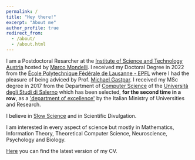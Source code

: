 ```yaml
---
permalink: /
title: "Hey there!"
excerpt: "About me"
author_profile: true
redirect_from: 
  - /about/
  - /about.html
---
```


I am a Postdoctoral Resarcher at the [Institute of Science and Technology Austria](https://ist.ac.at/en/home/) hosted by [Marco Mondelli](http://marcomondelli.com/). I received my Doctoral Degree in 2022 from the [École Polytechnique Fédérale de Lausanne - EPFL](https://www.epfl.ch/en/) where I had the pleasure of being adviced by Prof. [Michael Gastpar](https://people.epfl.ch/michael.gastpar/?lang=en). I received my MSc degree in 2017 from the Department of [Computer Science](https://www.di.unisa.it/en) of the [Università degli Studi di Salerno](https://web.unisa.it/en/home) which has been selected, **for the second time in a row**, as a ['department of excellence'](https://www.di.unisa.it/unisa-rescue-page/dettaglio/id/1356/module/488/row/2532) by the Italian Ministry of Universities and Research.

I believe in [Slow Science](http://slow-science.org/) and in Scientific Divulgation. 

I am interested in every aspect of science but mostly in Mathematics, Information Theory, Theoretical Computer Science, Neuroscience, Psychology and Biology. 

[Here](/files/CV.pdf) you can find the latest version of my CV. 

